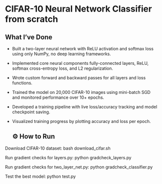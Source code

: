 # CIFAR-10 Neural Network Classifier from scratch

## What I’ve Done

- Built a two-layer neural network with ReLU activation and softmax loss using only NumPy, no deep learning frameworks.
- Implemented core neural components fully-connected layers, ReLU, softmax cross-entropy loss, and L2 regularization.
- Wrote custom forward and backward passes for all layers and loss functions.
- Trained the model on 20,000 CIFAR-10 images using mini-batch SGD and monitored performance over 10+ epochs.
- Developed a training pipeline with live loss/accuracy tracking and model checkpoint saving.
- Visualized training progress by plotting accuracy and loss per epoch.

  ## ⚙️ How to Run

Download CIFAR-10 dataset:
bash download_cifar.sh

Run gradient checks for layers.py:
python gradcheck_layers.py

Run gradient checks for two_layer_net.py:
python gradcheck_classifier.py

Test the best model:
python test.py
